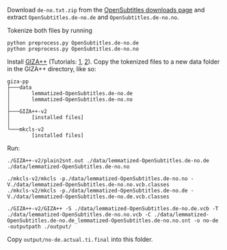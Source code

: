 Download `de-no.txt.zip` from the [OpenSubtitles downloads page](http://opus.nlpl.eu/OpenSubtitles-v2018.php) and extract `OpenSubtitles.de-no.de` and `OpenSubtitles.de-no.no`.

Tokenize both files by running
```
python preprocess.py OpenSubtitles.de-no.de
python preprocess.py OpenSubtitles.de-no.no
```

Install [GIZA++](https://github.com/moses-smt/giza-pp) (Tutorials: [1](https://okapiframework.org/wiki/index.php/GIZA%2B%2B_Installation_and_Running_Tutorial), [2](http://masatohagiwara.net/using-giza-to-obtain-word-alignment-between-bilingual-sentences.html)).
Copy the tokenized files to a new data folder in the GIZA++ directory, like so:
```
giza-pp
├───data
│       lemmatized-OpenSubtitles.de-no.de
│       lemmatized-OpenSubtitles.de-no.no
│
├───GIZA++-v2
│       [installed files]
│
└───mkcls-v2
        [installed files]
```

Run:
```
./GIZA++-v2/plain2snt.out ./data/lemmatized-OpenSubtitles.de-no.de ./data/lemmatized-OpenSubtitles.de-no.no

./mkcls-v2/mkcls -p./data/lemmatized-OpenSubtitles.de-no.no -V./data/lemmatized-OpenSubtitles.de-no.no.vcb.classes
./mkcls-v2/mkcls -p./data/lemmatized-OpenSubtitles.de-no.de -V./data/lemmatized-OpenSubtitles.de-no.de.vcb.classes

./GIZA++-v2/GIZA++ -S ./data/lemmatized-OpenSubtitles.de-no.de.vcb -T ./data/lemmatized-OpenSubtitles.de-no.no.vcb -C ./data/lemmatized-OpenSubtitles.de-no.de_lemmatized-OpenSubtitles.de-no.no.snt -o no-de -outputpath ./output/
```

Copy `output/no-de.actual.ti.final` into this folder.
